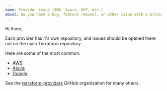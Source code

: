 ```yaml
---
name: Provider issue (AWS, Azure, GCP, etc.)
about: Do you have a bug, feature request, or other issue with a provider (not Terraform core or the HCL language itself)?
---
```


Hi there,

Each provider has it's own repository, and issues should be opened there not on the main Terraform repository.

Here are some of the most common:

* [AWS](https://github.com/terraform-providers/terraform-provider-aws)
* [Azure](https://github.com/terraform-providers/terraform-provider-azurerm)
* [Google](https://github.com/terraform-providers/terraform-provider-aws)

See the [terraform-providers](https://github.com/terraform-providers) GitHub organization for many others.
